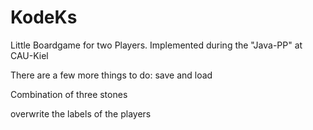 KodeKs
======

Little Boardgame for two Players. Implemented during the "Java-PP" at CAU-Kiel

There are a few more things to do:
save and load

Combination of three stones

overwrite the labels of the players 
